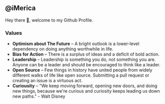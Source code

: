 ## @iMerica

Hey there :wave:, welcome to my Github Profile. 

### Values

- **Optimism about The Future** – A bright outlook is a lower-level dependency on doing anything worthwhile in life.
- **Bias for Action** – There is a surplus of ideas and a deficit of bold action.
- **Leadership** – Leadership is something you do, not something you are. Anyone can be a leader and should be encouraged to think like a leader.
- **Open Source** – Few things in history have united people from widely different walks of life like open source. Submitting a pull request or creating an issue is a virtuous act. 
- **Curiousity** – "We keep moving forward, opening new doors, and doing new things, because we're curious and curiosity keeps leading us down new paths." - Walt Disney
